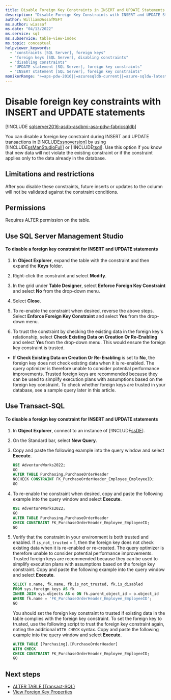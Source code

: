 ```yaml
---
title: Disable Foreign Key Constraints in INSERT and UPDATE Statements
description: "Disable Foreign Key Constraints with INSERT and UPDATE Statements"
author: WilliamDAssafMSFT
ms.author: wiassaf
ms.date: "04/13/2022"
ms.service: sql
ms.subservice: table-view-index
ms.topic: conceptual
helpviewer_keywords:
  - "constraints [SQL Server], foreign keys"
  - "foreign keys [SQL Server], disabling constraints"
  - "disabling constraints"
  - "UPDATE statement [SQL Server], foreign key constraints"
  - "INSERT statement [SQL Server], foreign key constraints"
monikerRange: ">=aps-pdw-2016||=azuresqldb-current||=azure-sqldw-latest||>=sql-server-2016||>=sql-server-linux-2017||=azuresqldb-mi-current||=fabric"
---
```

# Disable foreign key constraints with INSERT and UPDATE statements
[!INCLUDE [sqlserver2016-asdb-asdbmi-asa-pdw-fabricsqldb](../../includes/applies-to-version/sqlserver2016-asdb-asdbmi-asa-pdw-fabricsqldb.md)]

  You can disable a foreign key constraint during INSERT and UPDATE transactions in [!INCLUDE[ssnoversion](../../includes/ssnoversion-md.md)] by using [!INCLUDE[ssManStudioFull](../../includes/ssmanstudiofull-md.md)] or [!INCLUDE[tsql](../../includes/tsql-md.md)]. Use this option if you know that new data will not violate the existing constraint or if the constraint applies only to the data already in the database.  
  
##  <a name="Restrictions"></a> Limitations and restrictions  
 After you disable these constraints, future inserts or updates to the column will not be validated against the constraint conditions.  
  
##  <a name="Security"></a><a name="Permissions"></a> Permissions  
 Requires ALTER permission on the table.  
  
##  <a name="SSMSProcedure"></a> Use SQL Server Management Studio
  
#### To disable a foreign key constraint for INSERT and UPDATE statements  
  
1.  In **Object Explorer**, expand the table with the constraint and then expand the **Keys** folder.  
  
2.  Right-click the constraint and select **Modify**.  
  
3.  In the grid under **Table Designer**, select **Enforce Foreign Key Constraint** and select **No** from the drop-down menu.  
  
4.  Select **Close**.  

5.  To re-enable the constraint when desired, reverse the above steps. Select **Enforce Foreign Key Constraint** and select **Yes** from the drop-down menu.  

6.  To trust the constraint by checking the existing data in the foreign key's relationship, select **Check Existing Data on Creation Or Re-Enabling** and select **Yes** from the drop-down menu. This would ensure the foreign key constraint is trusted. 

-   If **Check Existing Data on Creation Or Re-Enabling** is set to **No**, the foreign key does not check existing data when it is re-enabled. The query optimizer is therefore unable to consider potential performance improvements. Trusted foreign keys are recommended because they can be used to simplify execution plans with assumptions based on the foreign key constraint. To check whether foreign keys are trusted in your database, see a sample query later in this article.

  
##  <a name="TsqlProcedure"></a> Use Transact-SQL  
  
#### To disable a foreign key constraint for INSERT and UPDATE statements  
  
1.  In **Object Explorer**, connect to an instance of [!INCLUDE[ssDE](../../includes/ssde-md.md)].  
  
2.  On the Standard bar, select **New Query**.  
  
3.  Copy and paste the following example into the query window and select **Execute**.  
  
    ```sql  
    USE AdventureWorks2022;  
    GO  
    ALTER TABLE Purchasing.PurchaseOrderHeader  
    NOCHECK CONSTRAINT FK_PurchaseOrderHeader_Employee_EmployeeID;  
    GO  
    ```  

4.  To re-enable the constraint when desired, copy and paste the following example into the query window and select **Execute**.

    ```sql  
    USE AdventureWorks2022;  
    GO  
    ALTER TABLE Purchasing.PurchaseOrderHeader  
    CHECK CONSTRAINT FK_PurchaseOrderHeader_Employee_EmployeeID;  
    GO  
    ``` 

5. Verify that the constraint in your environment is both trusted and enabled. If `is_not_trusted` = 1, then the foreign key does not check existing data when it is re-enabled or re-created. The query optimizer is therefore unable to consider potential performance improvements. Trusted foreign keys are recommended because they can be used to simplify execution plans with assumptions based on the foreign key constraint. Copy and paste the following example into the query window and select **Execute**.

    ```sql
    SELECT o.name, fk.name, fk.is_not_trusted, fk.is_disabled
    FROM sys.foreign_keys AS fk
    INNER JOIN sys.objects AS o ON fk.parent_object_id = o.object_id
    WHERE fk.name = 'FK_PurchaseOrderHeader_Employee_EmployeeID';
    GO
    ```

    You should set the foreign key constraint to trusted if existing data in the table complies with the foreign key constraint. To set the foreign key to trusted, use the following script to trust the foreign key constraint again, noting the additional `WITH CHECK` syntax. Copy and paste the following example into the query window and select **Execute**.

    ```sql
    ALTER TABLE [Purchasing].[PurchaseOrderHeader] 
    WITH CHECK 
    CHECK CONSTRAINT FK_PurchaseOrderHeader_Employee_EmployeeID;
    GO
    ```
  
## Next steps

- [ALTER TABLE &#40;Transact-SQL&#41;](../../t-sql/statements/alter-table-transact-sql.md)
- [View Foreign Key Properties](view-foreign-key-properties.md)
